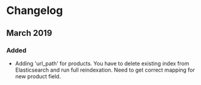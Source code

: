 # Changelog


## March 2019

### Added
- Adding 'url_path' for products. 
You have to delete existing index from Elasticsearch and run full reindexation.
Need to get correct mapping for new product field. 
